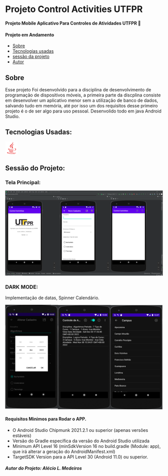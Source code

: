 <h1> Projeto Control Activities UTFPR </h1>
<p><b>Projeto Mobile Aplicativo Para Controles de Atividades UTFPR 🧮</b></p>


<h4> 
	Projeto em Andamento
</h4>

<ul>
 <li><a href="#sobre">Sobre</a></li>
 <li><a href="#tecnologias">Tecnologias usadas</a></li> 
 <li><a href="#sessao">sessão da projeto</a></li>
 <li><a href="#autor">Autor</a></li> 
</ul>

<h2 id="sobre">Sobre</h2>
<p>Esse projeto Foi desenvolvido para a disciplina de desenvolvimento de programação de dispositivos móveis, a primeira parte da discplina consiste em desenvolver um aplicativo menor sem a utilização de banco de dados, salvando tudo em memória, até por isso um dos requisitos desse primeiro projeto é o de ser algo para uso pessoal.
Desenvolido todo em java Android Studio.</p>	

<h2 id="tecnologias">Tecnologias Usadas:</h2>

<p>
  <img src="https://github.com/devicons/devicon/blob/master/icons/java/java-plain.svg" alt="VSCode" width="40" height="40"/><img                                       </p>

<h2 id="sessao">Sessão do Projeto:</h2>

<h3>Tela Principal:</h3>


![Começo](https://github.com/AlexDeSaran/ControlActivitiesUTFPR/blob/main/print.png)

<p>
<h3>DARK MODE:</h3>
Implementação de datas, Spinner Calendário.
</p>

![Começo](https://github.com/AlexDeSaran/ControlActivitiesUTFPR/blob/main/dark.png)

 <h4> Requisitos Minimos para Rodar o APP.</h4>

<ul>
 <li> O Android Studio Chipmunk 2021.2.1 ou superior (apenas versões estáveis)</li>
 <li> Versão do Gradle específica da versão do Android Studio utilizada</li> 
 <li> Minimum API Level 16 (minSdkVersion 16 no build.gradle (Module: app), que irá alterar a geração do AndroidManifest.xml)</li>
 <li> TargetSDK Version para a API Level 30 (Android 11.0) ou superior.</li> 
</ul>

##### Autor do Projeto: Alécio L. Medeiros
 
  </a>   
  </a>   
</p>
